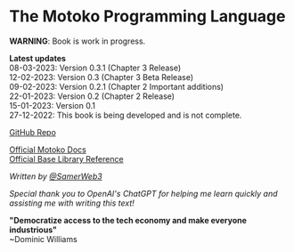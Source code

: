 # The Motoko Programming Language

**WARNING**: Book is work in progress.

**Latest updates**  
08-03-2023: Version 0.3.1 (Chapter 3 Release)  
12-02-2023: Version 0.3 (Chapter 3 Beta Release)  
09-02-2023: Version 0.2.1 (Chapter 2 Important additions)  
22-01-2023: Version 0.2 (Chapter 2 Release)  
15-01-2023: Version 0.1  
27-12-2022: This book is being developed and is not complete.

[GitHub Repo](https://github.com/Web3NL/motoko-book)

[Official Motoko Docs](https://internetcomputer.org/docs/current/developer-docs/build/cdks/motoko-dfinity/motoko/)  
[Official Base Library Reference](https://internetcomputer.org/docs/current/references/motoko-ref/)

*Written by [@SamerWeb3](https://twitter.com/SamerWeb3)*  

*Special thank you to OpenAI's ChatGPT for helping me learn quickly and assisting me with writing this text!* 

**"Democratize access to the tech economy and make everyone industrious"**  
~Dominic Williams


